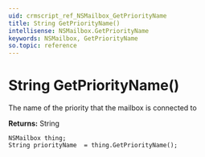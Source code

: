 ```yaml
---
uid: crmscript_ref_NSMailbox_GetPriorityName
title: String GetPriorityName()
intellisense: NSMailbox.GetPriorityName
keywords: NSMailbox, GetPriorityName
so.topic: reference
---
```


# String GetPriorityName()

The name of the priority that the mailbox is connected to

**Returns:** String

```crmscript
NSMailbox thing;
String priorityName  = thing.GetPriorityName();
```

